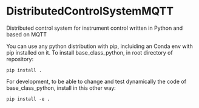 # DistributedControlSystemMQTT
Distributed control system for instrument control written in Python and based on MQTT


You can use any python distribution with pip, incluiding an Conda env with pip installed on it. To install base_class_python, in root directory of repository:

```
pip install .
```

For development, to be able to change and test dynamically the code of base_class_python, install in this other way:

```
pip install -e .
```
